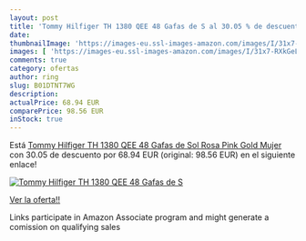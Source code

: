 ```yaml
---
layout: post
title: 'Tommy Hilfiger TH 1380 QEE 48 Gafas de S al 30.05 % de descuento'
date: 
thumbnailImage: 'https://images-eu.ssl-images-amazon.com/images/I/31x7-RXkGeL._SL200_.jpg'
images: [ 'https://images-eu.ssl-images-amazon.com/images/I/31x7-RXkGeL._SL200_.jpg' ]
comments: true
category: ofertas
author: ring
slug: B01DTNT7WG
description:
actualPrice: 68.94 EUR
comparePrice: 98.56 EUR
inStock: true
---
```


Está [Tommy Hilfiger TH 1380 QEE 48 Gafas de Sol  Rosa  Pink Gold   Mujer](https://www.amazon.es/dp/B01DTNT7WG/?tag=tolees-21) con 30.05 de descuento por 68.94 EUR (original: 98.56 EUR) en el siguiente enlace!

[![Tommy Hilfiger TH 1380 QEE 48 Gafas de S](https://images-eu.ssl-images-amazon.com/images/I/31x7-RXkGeL._SL200_.jpg)](https://www.amazon.es/dp/B01DTNT7WG/?tag=tolees-21)

[Ver la oferta!!](https://www.amazon.es/dp/B01DTNT7WG/?tag=tolees-21)

Links participate in Amazon Associate program and might generate a comission on qualifying sales


